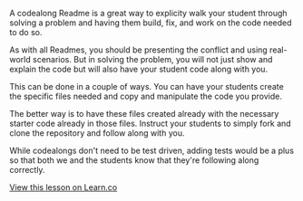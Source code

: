 A codealong Readme is a great way to explicity walk your student through solving a problem and having them build, fix, and work on the code needed to do so. 

As with all Readmes, you should be presenting the conflict and using real-world scenarios. But in solving the problem, you will not just show and explain the code but will also have your student code along with you. 

This can be done in a couple of ways. You can have your students create the specific files needed and copy and manipulate the code you provide. 

The better way is to have these files created already with the necessary starter code already in those files. Instruct your students to simply fork and clone the repository and follow along with you. 

While codealongs don't need to be test driven, adding tests would be a plus so that both we and the students know that they're following along correctly. 

<a href='https://learn.co/lessons/codealong-readmes' data-visibility='hidden'>View this lesson on Learn.co</a>
